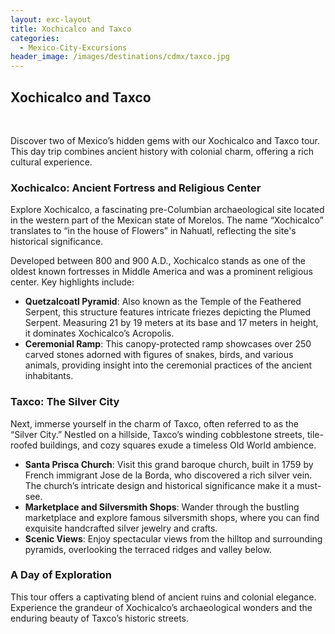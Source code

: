 ```yaml
---
layout: exc-layout
title: Xochicalco and Taxco
categories:
  - Mexico-City-Excursions
header_image: /images/destinations/cdmx/taxco.jpg
---
```

## Xochicalco and Taxco

&nbsp;

Discover two of Mexico’s hidden gems with our Xochicalco and Taxco tour. This day trip combines ancient history with colonial charm, offering a rich cultural experience.

### Xochicalco: Ancient Fortress and Religious Center

Explore Xochicalco, a fascinating pre-Columbian archaeological site located in the western part of the Mexican state of Morelos. The name “Xochicalco” translates to “in the house of Flowers” in Nahuatl, reflecting the site's historical significance.

Developed between 800 and 900 A.D., Xochicalco stands as one of the oldest known fortresses in Middle America and was a prominent religious center. Key highlights include:

- **Quetzalcoatl Pyramid**: Also known as the Temple of the Feathered Serpent, this structure features intricate friezes depicting the Plumed Serpent. Measuring 21 by 19 meters at its base and 17 meters in height, it dominates Xochicalco’s Acropolis.
- **Ceremonial Ramp**: This canopy-protected ramp showcases over 250 carved stones adorned with figures of snakes, birds, and various animals, providing insight into the ceremonial practices of the ancient inhabitants.

### Taxco: The Silver City

Next, immerse yourself in the charm of Taxco, often referred to as the “Silver City.” Nestled on a hillside, Taxco’s winding cobblestone streets, tile-roofed buildings, and cozy squares exude a timeless Old World ambience.

- **Santa Prisca Church**: Visit this grand baroque church, built in 1759 by French immigrant Jose de la Borda, who discovered a rich silver vein. The church’s intricate design and historical significance make it a must-see.
- **Marketplace and Silversmith Shops**: Wander through the bustling marketplace and explore famous silversmith shops, where you can find exquisite handcrafted silver jewelry and crafts.
- **Scenic Views**: Enjoy spectacular views from the hilltop and surrounding pyramids, overlooking the terraced ridges and valley below.

### A Day of Exploration

This tour offers a captivating blend of ancient ruins and colonial elegance. Experience the grandeur of Xochicalco’s archaeological wonders and the enduring beauty of Taxco’s historic streets.

&nbsp;
